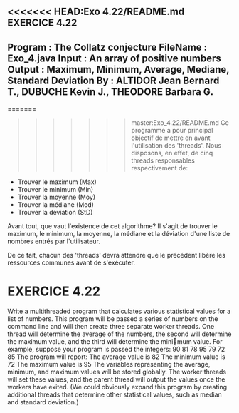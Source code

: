 <<<<<<< HEAD:Exo 4.22/README.md
EXERCICE 4.22
------------------------------------------------------------------------------
Program  : The Collatz conjecture
FileName : Exo_4.java
Input    : An array of positive numbers
Output 	 : Maximum, Minimum, Average, Mediane, Standard Deviation
By       : ALTIDOR Jean Bernard T., DUBUCHE Kevin J., THEODORE Barbara G.  
-----------------------------------------------------------------------------

=======
>>>>>>> master:Exo_4.22/README.md
Ce programme a pour principal objectif de mettre en avant l'utilisation des 'threads'. Nous disposons, en effet, de cinq threads responsables respectivement de:
- Trouver le maximum (Max)
- Trouver le minimum (Min)
- Trouver la moyenne (Moy)
- Trouver la médiane (Med)
- Trouver la déviation (StD)

Avant tout, que vaut l'existence de cet algorithme? Il s'agit de trouver le maximum, le minimum, la moyenne, la médiane et la déviation d'une liste de nombres entrés par l'utilisateur.

De ce fait, chacun des 'threads' devra attendre que le précédent libère les ressources communes avant de s'exécuter.

EXERCICE 4.22
=============
Write a multithreaded program that calculates various statistical values for a list of numbers. This program will be passed a series of numbers on the command line and will then create three separate worker threads. One thread will determine the average of the numbers, the second will determine the maximum value, and the third will determine the minimum value. For example, suppose your program is passed the integers:
90 81 78 95 79 72 85
The program will report:
The average value is 82
The minimum value is 72
The maximum value is 95
The variables representing the average, minimum, and maximum values will be stored globally. The worker threads will set these values, and the parent thread will output the values once the workers have exited.
(We could obviously expand this program by creating additional threads that determine other statistical values, such as median and standard deviation.)
